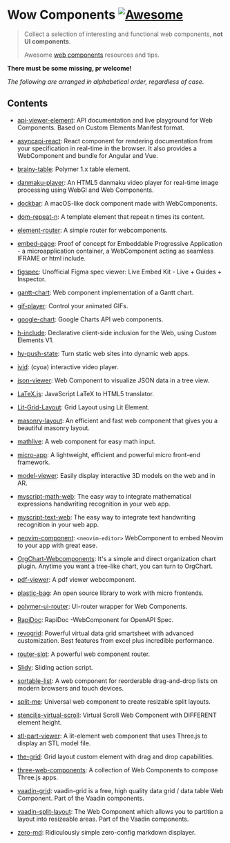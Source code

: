# Wow Components [![Awesome](https://awesome.re/badge.svg)](https://github.com/KID-joker/wow-components)

> Collect a selection of interesting and functional web components, **not UI components**.
>
> Awesome [web components](https://www.webcomponents.org) resources and tips.

**There must be some missing, pr welcome!**

*The following are arranged in alphabetical order, regardless of case.*

## Contents

- [api-viewer-element](https://github.com/open-wc/api-viewer-element): API documentation and live playground for Web Components. Based on Custom Elements Manifest format.

- [asyncapi-react](https://github.com/asyncapi/asyncapi-react): React component for rendering documentation from your specification in real-time in the browser. It also provides a WebComponent and bundle for Angular and Vue.

- [brainy-table](https://github.com/OWOX/brainy-table): Polymer 1.x table element.

- [danmaku-player](https://github.com/dwqdaiwenqi/danmaku-player): An HTML5 danmaku video player for real-time image processing using WebGl and Web Components.

- [dockbar](https://github.com/CatsJuice/dockbar): A macOS-like dock component made with WebComponents.

- [dom-repeat-n](https://github.com/GeoloeG/dom-repeat-n): A template element that repeat n times its content.

- [element-router](https://github.com/filipbech/element-router): A simple router for webcomponents.

- [embed-page](https://github.com/EPA-WG/embed-page): Proof of concept for Embeddable Progressive Application - a microapplication container, a WebComponent acting as seamless IFRAME or html include.

- [figspec](https://github.com/pocka/figspec): Unofficial Figma spec viewer: Live Embed Kit - Live + Guides + Inspector.

- [gantt-chart](https://github.com/nextbitlabs/gantt-chart): Web component implementation of a Gantt chart.

- [gif-player](https://github.com/CaptainCodeman/gif-player): Control your animated GIFs.

- [google-chart](https://github.com/GoogleWebComponents/google-chart): Google Charts API web components.

- [h-include](https://github.com/gustafnk/h-include): Declarative client-side inclusion for the Web, using Custom Elements V1.

- [hy-push-state](https://github.com/hydecorp/push-state): Turn static web sites into dynamic web apps.

- [ivid](https://github.com/ividjs/ivid): (cyoa) interactive video player.

- [json-viewer](https://github.com/alenaksu/json-viewer): Web Component to visualize JSON data in a tree view.

- [LaTeX.js](https://github.com/michael-brade/LaTeX.js): JavaScript LaTeX to HTML5 translator.

- [Lit-Grid-Layout](https://github.com/zsarnett/Lit-Grid-Layout): Grid Layout using Lit Element.

- [masonry-layout](https://github.com/andreasbm/masonry-layout): An efficient and fast web component that gives you a beautiful masonry layout.

- [mathlive](https://github.com/arnog/mathlive): A web component for easy math input.

- [micro-app](https://github.com/micro-zoe/micro-app): A lightweight, efficient and powerful micro front-end framework.

- [model-viewer](https://github.com/google/model-viewer): Easily display interactive 3D models on the web and in AR.

- [myscript-math-web](https://github.com/MyScript/myscript-math-web): The easy way to integrate mathematical expressions handwriting recognition in your web app.

- [myscript-text-web](https://github.com/MyScript/myscript-text-web): The easy way to integrate text handwriting recognition in your web app.

- [neovim-component](https://github.com/rhysd/neovim-component): `<neovim-editor>` WebComponent to embed Neovim to your app with great ease.

- [OrgChart-Webcomponents](https://github.com/dabeng/OrgChart-Webcomponents): It's a simple and direct organization chart plugin. Anytime you want a tree-like chart, you can turn to OrgChart.

- [pdf-viewer](https://github.com/telecomsante/pdf-viewer): A pdf viewer webcomponent.

- [plastic-bag](https://github.com/plastic-bag/plastic-bag): An open source library to work with micro frontends.

- [polymer-ui-router](https://github.com/ergo/polymer-ui-router): UI-router wrapper for Web Components.

- [RapiDoc](https://github.com/rapi-doc/RapiDoc): RapiDoc -WebComponent for OpenAPI Spec.

- [revogrid](https://github.com/revolist/revogrid): Powerful virtual data grid smartsheet with advanced customization. Best features from excel plus incredible performance.

- [router-slot](https://github.com/andreasbm/router-slot): A powerful web component router.

- [Slidy](https://github.com/Valexr/Slidy): Sliding action script.

- [sortable-list](https://github.com/sharedlabs/sortable-list): A web component for reorderable drag-and-drop lists on modern browsers and touch devices.

- [split-me](https://github.com/alesgenova/split-me): Universal web component to create resizable split layouts.

- [stenciljs-virtual-scroll](https://github.com/mgnstudio7/stenciljs-virtual-scroll): Virtual Scroll Web Component with DIFFERENT element height.

- [stl-part-viewer](https://github.com/justinribeiro/stl-part-viewer): A lit-element web component that uses Three.js to display an STL model file.

- [the-grid](https://github.com/vpusher/the-grid): Grid layout custom element with drag and drop capabilities.

- [three-web-components](https://github.com/petitatelier/three-web-components): A collection of Web Components to compose Three.js apps.

- [vaadin-grid](https://github.com/vaadin/vaadin-grid): vaadin-grid is a free, high quality data grid / data table Web Component. Part of the Vaadin components.

- [vaadin-split-layout](https://github.com/vaadin/vaadin-split-layout): The Web Component which allows you to partition a layout into resizeable areas. Part of the Vaadin components.

- [zero-md](https://github.com/zerodevx/zero-md): Ridiculously simple zero-config markdown displayer.
